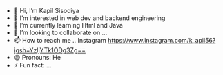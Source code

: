 - 👋 Hi, I’m Kapil Sisodiya
- 👀 I’m interested in web dev and backend engineering 
- 🌱 I’m currently learning Html and Java 
- 💞️ I’m looking to collaborate on ...
- 📫 How to reach me .. Instagram 
https://www.instagram.com/k_apil56?igsh=YzljYTk1ODg3Zg==
- 😄 Pronouns: He 
- ⚡ Fun fact: ...

<!---
Kapil564/Kapil564 is a ✨ special ✨ repository because its `README.md` (this file) appears on your GitHub profile.
You can click the Preview link to take a look at your changes.
--->
